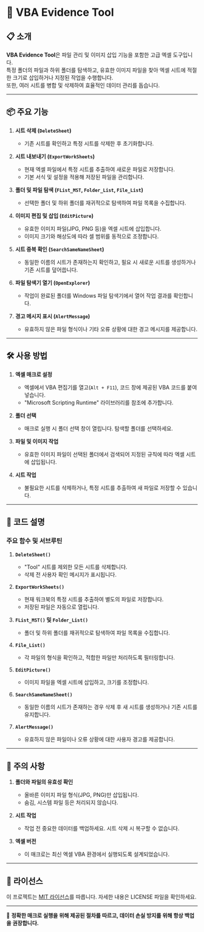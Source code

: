 # 📂 VBA Evidence Tool

## 📋 소개
**VBA Evidence Tool**은 파일 관리 및 이미지 삽입 기능을 포함한 고급 엑셀 도구입니다.  
특정 폴더의 파일과 하위 폴더를 탐색하고, 유효한 이미지 파일을 찾아 엑셀 시트에 적절한 크기로 삽입하거나 지정된 작업을 수행합니다.  
또한, 여러 시트를 병합 및 삭제하여 효율적인 데이터 관리를 돕습니다.

---

## 📦 주요 기능
1. **시트 삭제 (`DeleteSheet`)**
   - 기존 시트를 확인하고 특정 시트를 삭제한 후 초기화합니다.

2. **시트 내보내기 (`ExportWorkSheets`)**
   - 현재 엑셀 파일에서 특정 시트를 추출하여 새로운 파일로 저장합니다.
   - 기본 서식 및 설정을 적용해 저장된 파일을 관리합니다.

3. **폴더 및 파일 탐색 (`FList_MST`, `Folder_List`, `File_List`)**
   - 선택한 폴더 및 하위 폴더를 재귀적으로 탐색하여 파일 목록을 수집합니다.

4. **이미지 편집 및 삽입 (`EditPicture`)**
   - 유효한 이미지 파일(JPG, PNG 등)을 엑셀 시트에 삽입합니다.
   - 이미지 크기와 해상도에 따라 셀 범위를 동적으로 조정합니다.

5. **시트 중복 확인 (`SearchSameNameSheet`)**
   - 동일한 이름의 시트가 존재하는지 확인하고, 필요 시 새로운 시트를 생성하거나 기존 시트를 덮어씁니다.

6. **파일 탐색기 열기 (`OpenExplorer`)**
   - 작업이 완료된 폴더를 Windows 파일 탐색기에서 열어 작업 결과를 확인합니다.

7. **경고 메시지 표시 (`AlertMessage`)**
   - 유효하지 않은 파일 형식이나 기타 오류 상황에 대한 경고 메시지를 제공합니다.

---

## 🛠️ 사용 방법
1. **엑셀 매크로 설정**
   - 엑셀에서 VBA 편집기를 열고(`Alt + F11`), 코드 창에 제공된 VBA 코드를 붙여넣습니다.
   - "Microsoft Scripting Runtime" 라이브러리를 참조에 추가합니다.

2. **폴더 선택**
   - 매크로 실행 시 폴더 선택 창이 열립니다. 탐색할 폴더를 선택하세요.

3. **파일 및 이미지 작업**
   - 유효한 이미지 파일이 선택된 폴더에서 검색되어 지정된 규칙에 따라 엑셀 시트에 삽입됩니다.

4. **시트 작업**
   - 불필요한 시트를 삭제하거나, 특정 시트를 추출하여 새 파일로 저장할 수 있습니다.

---

## 📂 코드 설명
### 주요 함수 및 서브루틴
1. **`DeleteSheet()`**
   - "Tool" 시트를 제외한 모든 시트를 삭제합니다.
   - 삭제 전 사용자 확인 메시지가 표시됩니다.

2. **`ExportWorkSheets()`**
   - 현재 워크북의 특정 시트를 추출하여 별도의 파일로 저장합니다.
   - 저장된 파일은 자동으로 열립니다.

3. **`FList_MST()` 및 `Folder_List()`**
   - 폴더 및 하위 폴더를 재귀적으로 탐색하여 파일 목록을 수집합니다.

4. **`File_List()`**
   - 각 파일의 형식을 확인하고, 적합한 파일만 처리하도록 필터링합니다.

5. **`EditPicture()`**
   - 이미지 파일을 엑셀 시트에 삽입하고, 크기를 조정합니다.

6. **`SearchSameNameSheet()`**
   - 동일한 이름의 시트가 존재하는 경우 삭제 후 새 시트를 생성하거나 기존 시트를 유지합니다.

7. **`AlertMessage()`**
   - 유효하지 않은 파일이나 오류 상황에 대한 사용자 경고를 제공합니다.

---

## 📮 주의 사항
1. **폴더와 파일의 유효성 확인**
   - 올바른 이미지 파일 형식(JPG, PNG)만 삽입됩니다.
   - 숨김, 시스템 파일 등은 처리되지 않습니다.

2. **시트 작업**
   - 작업 전 중요한 데이터를 백업하세요. 시트 삭제 시 복구할 수 없습니다.

3. **엑셀 버전**
   - 이 매크로는 최신 엑셀 VBA 환경에서 실행되도록 설계되었습니다.

---

## 📜 라이선스
이 프로젝트는 [MIT 라이선스](./LICENSE)를 따릅니다. 자세한 내용은 LICENSE 파일을 확인하세요.

---

📌 **정확한 매크로 실행을 위해 제공된 절차를 따르고, 데이터 손실 방지를 위해 항상 백업을 권장합니다.**
